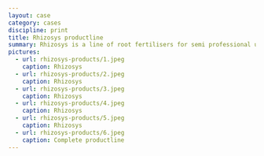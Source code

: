 ```yaml
---
layout: case
category: cases
discipline: print
title: Rhizosys productline
summary: Rhizosys is a line of root fertilisers for semi professional use. Cornelis developed its corporate style and the design for all the product labels.
pictures:
  - url: rhizosys-products/1.jpeg
    caption: Rhizosys
  - url: rhizosys-products/2.jpeg
    caption: Rhizosys
  - url: rhizosys-products/3.jpeg
    caption: Rhizosys
  - url: rhizosys-products/4.jpeg
    caption: Rhizosys
  - url: rhizosys-products/5.jpeg
    caption: Rhizosys
  - url: rhizosys-products/6.jpeg
    caption: Complete productline
---
```

